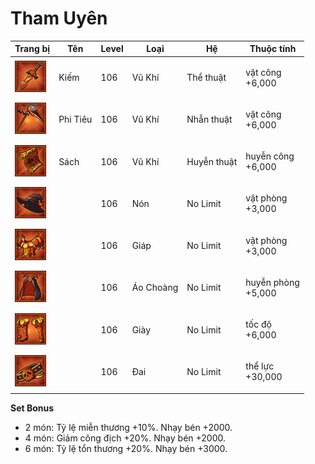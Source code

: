 # Tham Uyên



| Trang bị                                      | Tên      | Level | Loại      | Hệ          | Thuộc tính                   |
| --------------------------------------------- | -------- | ----- | --------- | ----------- | ---------------------------- |
| ![](<../../.gitbook/assets/image (242).png>)  | Kiếm     | 106   | Vũ Khí    | Thể thuật   | <p>vật công<br>+6,000</p>    |
| ![](<../../.gitbook/assets/image (233).png>)  | Phi Tiêu | 106   | Vũ Khí    | Nhẫn thuật  | <p>vật công<br>+6,000</p>    |
| ![](<../../.gitbook/assets/image (1120).png>) | Sách     | 106   | Vũ Khí    | Huyễn thuật | <p>huyễn công<br>+6,000</p>  |
| ![](<../../.gitbook/assets/image (1048).png>) |          | 106   | Nón       | No Limit    | <p>vật phòng<br>+3,000</p>   |
| ![](<../../.gitbook/assets/image (1082).png>) |          | 106   | Giáp      | No Limit    | <p>vật phòng<br>+3,000</p>   |
| ![](<../../.gitbook/assets/image (996).png>)  |          | 106   | Áo Choàng | No Limit    | <p>huyễn phòng<br>+5,000</p> |
| ![](<../../.gitbook/assets/image (990).png>)  |          | 106   | Giày      | No Limit    | <p>tốc độ<br>+6,000</p>      |
| ![](<../../.gitbook/assets/image (1023).png>) |          | 106   | Đai       | No Limit    | <p>thể lực<br>+30,000</p>    |

&#x20;

**Set Bonus**

* &#x20;2 món: Tỷ lệ miễn thương +10%. Nhạy bén +2000.
* &#x20;4 món: Giảm công địch +20%. Nhạy bén +2000.
* &#x20;6 món: Tỷ lệ tổn thương +20%. Nhạy bén +3000.
